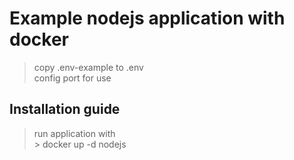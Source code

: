 # Example nodejs application with docker
> copy .env-example to .env <br/>
> config port for use

## Installation guide
> run application with <br/>
> \> docker up -d nodejs

